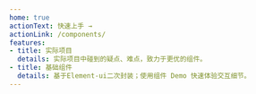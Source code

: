 ```yaml
---
home: true
actionText: 快速上手 →
actionLink: /components/
features:
- title: 实际项目
  details: 实际项目中碰到的疑点、难点，致力于更优的组件。
- title: 基础组件
  details: 基于Element-ui二次封装；使用组件 Demo 快速体验交互细节。
---
```

